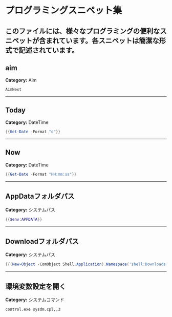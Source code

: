 ﻿# プログラミングスニペット集
このファイルには、様々なプログラミングの便利なスニペットが含まれています。各スニペットは簡潔な形式で記述されています。
---
## aim
**Category:** Aim
```
AimNext
```
---
## Today
**Category:** DateTime
```powershell
{{Get-Date -Format "d"}}
```
---
## Now
**Category:** DateTime
```powershell
{{Get-Date -Format "HH:mm:ss"}}
```
---
## AppDataフォルダパス
**Category:** システムパス
```powershell
{{$env:APPDATA}}
```
---
## Downloadフォルダパス
**Category:** システムパス
```powershell
{{(New-Object -ComObject Shell.Application).Namespace('shell:Downloads').Self.Path}}
```
---
## 環境変数設定を開く
**Category:** システムコマンド
```
control.exe sysdm.cpl,,3
```
